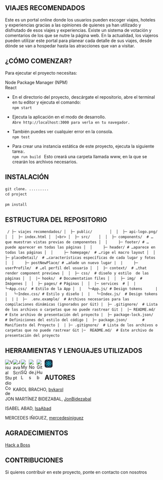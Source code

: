 

## VIAJES RECOMENDADOS

Este es un portal online donde los usuarios pueden escoger viajes, hoteles y experiencias gracias a las opiniones de quienes ya han utilizado y disfrutado de esos viajes y experiencias. Existe un sistema de votación y comentarios de los que se nutre la página web. En la actualidad, los viajeros pueden utilizar este portal para planear cada detalle de sus viajes, desde dónde se van a hospedar hasta las atracciones que van a visitar.

## ¿CÓMO COMENZAR?
Para ejecutar el proyecto necesitas:
<p>
Node Package Manager (NPM)<br>
React<br>
</p>

- En el directorio del proyecto, descárgate el repositorio, abre el terminal en tu editor y ejecuta el comando:<br>
``npm start
``

- Ejecuta la aplicación en el modo de desarrollo.<br>
 ``Abre http://localhost:3000 para verla en tu navegador.
 ``

- También puedes ver cualquier error en la consola.<br>
``npm test
``

- Para crear una instancia estática de este proyecto, ejecuta la siguiente tarea:.<br>
``npm run build
``
Esto creará una carpeta llamada www, en la que se crearán los archivos necesarios.

## INSTALACIÓN
 `` git clone. .........
 ``
<br>
``
    cd project
 ``  
 <br>
 ``
    pm install
``
## ESTRUCTURA DEL REPOSITORIO
`` 
/
├─ viajes recomendados/
│  ├─ public/       
│  │  ├─ api-logo.png/ 
│  │  ├─ index.html
│  │<br>
│  ├─ src/   
│  │  ├─ components/  # …que muestran vistas previas de componentes
│  │     ├─ footer/ # …puede aparecer en todas las páginas
│  │     ├─ header/ # …aparece en todas las páginas
│  │     ├─ homepage/  # …rige el macro layout
│  │     ├─ placeDetail/  # …características específicas de cada lugar y fotos
│  │     ├─ postNewPlace/ # …añade un nuevo lugar
|  |     ├─ userProfile/  # …el perfil del usuario
│  │  ├─ context/  # …that render component previews
│  │  ├─ css/  # diseño y estilo  de las páginas
│  │  |─ hooks/  # Documentation files
│  │  ├─ img/  # Imágenes
│  │  ├─ pages/ # Páginas
│  │  |─ services  #
│  |   └─App.css/  # Estilo de la App
│  |   └─App.js/ # Design tokens     
|  |   └─Index.css/ # Estilo y diseño
|  |   └─Index.js/  # Design tokens
|  |
|  ├─  .env.example/  # Archivos necesarios para las compilaciones dinámicas (ignorados por Git)
|  ├─ .gitignore/  # Lista de los archivos o carpetas que no puede rastrear Git
|  |─ README.md/   # Este archivo de presentación del proyecto
|  ├─ package-lock.json/  # Definiciones del estilo del código
|  ├─ package.json/       # Manifiesto del Proyecto
|  |
├─ .gitignore/  # Lista de los archivos o carpetas que no puede rastrear Git
|─  README.md/  # Este archivo de presentación del proyecto
``

 ## HERRAMIENTAS Y LENGUAJES UTILIZADOS
 <p>
<img align="left" alt="Visual Studio Code" width="26px" src="https://camo.githubusercontent.com/5fa137d222dde7b69acd22c6572a065ce3656e6ffa1f5e88c1b5c7a935af3cc6/68747470733a2f2f63646e2e6a7364656c6976722e6e65742f67682f64657669636f6e732f64657669636f6e2f69636f6e732f7673636f64652f7673636f64652d6f726967696e616c2e737667" data-canonical-src="https://cdn.jsdelivr.net/gh/devicons/devicon/icons/vscode/vscode-original.svg" style="max-width: 100%;">
<img align="left" alt="JavaScript" width="26px" src="https://camo.githubusercontent.com/442c452cb73752bb1914ce03fce2017056d651a2099696b8594ddf5ccc74825e/68747470733a2f2f63646e2e6a7364656c6976722e6e65742f67682f64657669636f6e732f64657669636f6e2f69636f6e732f6a6176617363726970742f6a6176617363726970742d6f726967696e616c2e737667" data-canonical-src="https://cdn.jsdelivr.net/gh/devicons/devicon/icons/javascript/javascript-original.svg" style="max-width: 100%;">
<img align="left" alt="MySQL" width="26px" src="https://camo.githubusercontent.com/2582ec2237a3a1fbd34e9b57332b72be27a7facb32abe7c2335e5f86e5f457a8/68747470733a2f2f63646e2e6a7364656c6976722e6e65742f67682f64657669636f6e732f64657669636f6e2f69636f6e732f6d7973716c2f6d7973716c2d6f726967696e616c2e737667" data-canonical-src="https://cdn.jsdelivr.net/gh/devicons/devicon/icons/mysql/mysql-original.svg" style="max-width: 100%;">
<img align="left" alt="Node.js" width="26px" src="https://camo.githubusercontent.com/900baefb89e187c8b32cdbb3b440d1502fe8f30a1a335cc5dc5868af0142f8b1/68747470733a2f2f63646e2e6a7364656c6976722e6e65742f67682f64657669636f6e732f64657669636f6e2f69636f6e732f6e6f64656a732f6e6f64656a732d6f726967696e616c2e737667" data-canonical-src="https://cdn.jsdelivr.net/gh/devicons/devicon/icons/nodejs/nodejs-original.svg" style="max-width: 100%;">
<img align="left" alt="GitHub" width="26px" src="https://user-images.githubusercontent.com/3369400/139448065-39a229ba-4b06-434b-bc67-616e2ed80c8f.png" style="max-width: 100%;">
<img align="left" alt="GitHub" width="26px" src="https://github.com/tandpfun/skill-icons/raw/main/icons/React-Dark.svg" style="max-width: 100%;"></p><BR>

## AUTORES
  KAROL BRACHO, [bykarol](https://www.linkedin.com/in/karolbrachoyanez/)
  
  JON MARTÍNEZ BIDEZABAL, [JonBidezabal](https://www.linkedin.com/in/jonmartinezdev)
  
  ISABEL ABAD,  [IsaAbad](https://www.linkedin.com/in/isabel-abad-cami%C3%B1os/)
  
  MERCEDES IÑIGUEZ, [mercedesiniguez](https://www.linkedin.com/in/mercedes-iniguez-quintela-1424ba7/)

## AGRADECIMIENTOS
[Hack a Boss](https://www.hackaboss.com/)
    
## CONTRIBUCIONES
 Si quieres contribuir en este proyecto, ponte en contacto con nosotros
